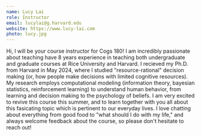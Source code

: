 ```yaml
---
name: Lucy Lai
role: Instructor
email: lucylai@g.harvard.edu 
website: https://www.lucy-lai.com
photo: lucy.jpg
---
```

Hi, I will be your course instructor for Cogs 180! I am incredibly passionate about teaching have 8 years experience in teaching both undergraduate and graduate courses at Rice University and Harvard. I recieved my Ph.D. from Harvard in May 2024, where I studied "resource-rational" decision making (or, how people make decisions with limited cognitive resources). My research employs computational modeling (information theory, bayesian statistics, reinforcement learning) to understand human behavior, from learning and decision making to the psychology of beliefs. I am very excited to revive this course this summer, and to learn together with you all about this fasicating topic which is pertinent to our everyday lives. I love chatting about everything from good food to "what should I do with my life," and always welcome feedback about the course, so please don't hesitate to reach out!
